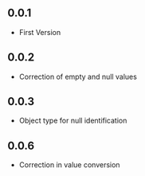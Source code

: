 ## 0.0.1

* First Version

## 0.0.2

* Correction of empty and null values

## 0.0.3 

* Object type for null identification

## 0.0.6

* Correction in value conversion